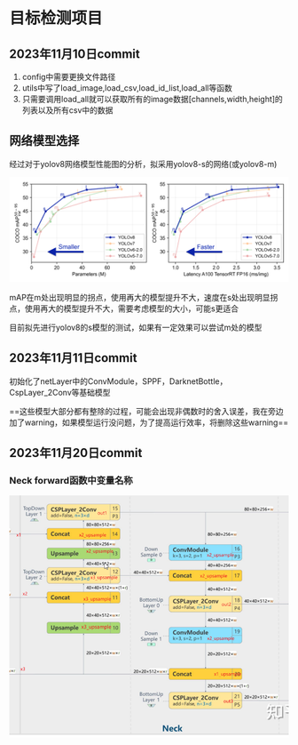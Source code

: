 # 目标检测项目

## 2023年11月10日commit

1. config中需要更换文件路径
2. utils中写了load_image,load_csv,load_id_list,load_all等函数
3. 只需要调用load_all就可以获取所有的image数据\[channels,width,height\]的列表以及所有csv中的数据

## 网络模型选择

经过对于yolov8网络模型性能图的分析，拟采用yolov8-s的网络(或yolov8-m)

![img](./assets/yolo-comparison-plots.png)

mAP在m处出现明显的拐点，使用再大的模型提升不大，速度在s处出现明显拐点，使用再大的模型提升不大，需要考虑模型的大小，可能s更适合

目前拟先进行yolov8的s模型的测试，如果有一定效果可以尝试m处的模型

## 2023年11月11日commit

初始化了netLayer中的ConvModule，SPPF，DarknetBottle，CspLayer_2Conv等基础模型

==这些模型大部分都有整除的过程，可能会出现非偶数时的舍入误差，我在旁边加了warning，如果模型运行没问题，为了提高运行效率，将删除这些warning==

## 2023年11月20日commit

### Neck forward函数中变量名称

![image-20231112121418445](./assets/image-20231112121418445.png)
